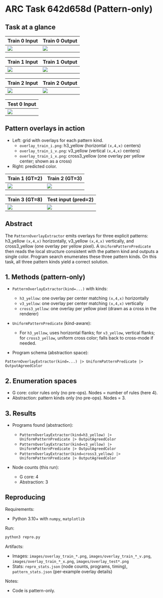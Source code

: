 # ARC Task 642d658d (Pattern-only)

## Task at a glance

| Train 0 Input | Train 0 Output |
|---|---|
| ![](images/train_0_in.png) | ![](images/train_0_out.png) |

| Train 1 Input | Train 1 Output |
|---|---|
| ![](images/train_1_in.png) | ![](images/train_1_out.png) |

| Train 2 Input | Train 2 Output |
|---|---|
| ![](images/train_2_in.png) | ![](images/train_2_out.png) |

| Test 0 Input |
|---|
| ![](images/test_0_in.png) |

## Pattern overlays in action
- Left: grid with overlays for each pattern kind.
  - `overlay_train_i.png`: h3_yellow (horizontal `(x,4,x)` centers)
  - `overlay_train_i_v.png`: v3_yellow (vertical `(x,4,x)` centers)
  - `overlay_train_i_x.png`: cross3_yellow (one overlay per yellow center; shown as a cross)
- Right: predicted color.

| Train 1 (GT=2) | Train 2 (GT=3) |
|---|---|
| ![](images/overlay_train_1.png) | ![](images/overlay_train_2.png) |

| Train 3 (GT=8) | Test input (pred=2) |
|---|---|
| ![](images/overlay_train_3.png) | ![](images/overlay_test.png) |

## Abstract
The `PatternOverlayExtractor` emits overlays for three explicit patterns: h3_yellow `(x,4,x)` horizontally, v3_yellow `(x,4,x)` vertically, and cross3_yellow (one overlay per yellow pixel). A `UniformPatternPredicate` then reads the local structure consistent with the pattern kind and outputs a single color. Program search enumerates these three pattern kinds. On this task, all three pattern kinds yield a correct solution.

## 1. Methods (pattern-only)

- `PatternOverlayExtractor(kind=...)` with kinds:
  - `h3_yellow`: one overlay per center matching `(x,4,x)` horizontally
  - `v3_yellow`: one overlay per center matching `(x,4,x)` vertically
  - `cross3_yellow`: one overlay per yellow pixel (drawn as a cross in the renderer)

- `UniformPatternPredicate` (kind-aware):
  - For `h3_yellow`, uses horizontal flanks; for `v3_yellow`, vertical flanks; for `cross3_yellow`, uniform cross color; falls back to cross-mode if needed.

- Program schema (abstraction space):
```
PatternOverlayExtractor(kind=...) |> UniformPatternPredicate |> OutputAgreedColor
```

## 2. Enumeration spaces

- G core: color rules only (no pre-ops). Nodes = number of rules (here 4).
- Abstraction: pattern kinds only (no pre-ops). Nodes = 3.

## 3. Results

- Programs found (abstraction):
  - `PatternOverlayExtractor(kind=h3_yellow) |> UniformPatternPredicate |> OutputAgreedColor`
  - `PatternOverlayExtractor(kind=v3_yellow) |> UniformPatternPredicate |> OutputAgreedColor`
  - `PatternOverlayExtractor(kind=cross3_yellow) |> UniformPatternPredicate |> OutputAgreedColor`

- Node counts (this run):
  - G core: 4
  - Abstraction: 3

## Reproducing

Requirements:
- Python 3.10+ with `numpy`, `matplotlib`

Run:
```bash
python3 repro.py
```

Artifacts:
- Images: `images/overlay_train_*.png`, `images/overlay_train_*_v.png`, `images/overlay_train_*_x.png`, `images/overlay_test*.png`
- Stats: `repro_stats.json` (node counts, programs, timing), `pattern_stats.json` (per-example overlay details)

Notes:
- Code is pattern-only.

